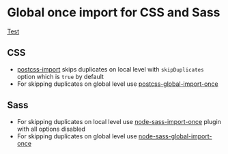 # Global once import for CSS and Sass

[Test](test)

## CSS

* [postcss-import][postcss-import] skips duplicates on local level with `skipDuplicates` option which is `true` by default
* For skipping duplicates on global level use [postcss-global-import-once][postcss-global-import-once]

## Sass

* For skipping duplicates on local level use [node-sass-import-once][node-sass-import-once] plugin with all options disabled
* For skipping duplicates on global level use [node-sass-global-import-once][node-sass-global-import-once]

[postcss-import]: https://github.com/postcss/postcss-import
[postcss-global-import-once]: https://github.com/niksy/postcss-global-import-once
[node-sass-import-once]: https://github.com/at-import/node-sass-import-once
[node-sass-global-import-once]: https://github.com/niksy/node-sass-global-import-once
